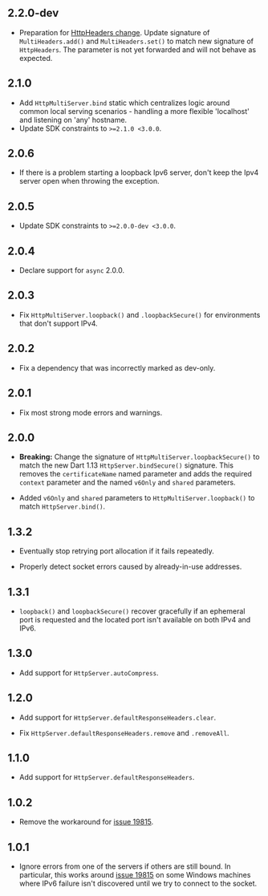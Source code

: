## 2.2.0-dev

- Preparation for [HttpHeaders change]. Update signature of `MultiHeaders.add()`
  and `MultiHeaders.set()` to match new signature of `HttpHeaders`. The
  parameter is not yet forwarded and will not behave as expected.

  [HttpHeaders change]: https://github.com/dart-lang/sdk/issues/39657

## 2.1.0

- Add `HttpMultiServer.bind` static which centralizes logic around common local
  serving scenarios - handling a more flexible 'localhost' and listening on
  'any' hostname.
- Update SDK constraints to `>=2.1.0 <3.0.0`.


## 2.0.6

* If there is a problem starting a loopback Ipv6 server, don't keep the Ipv4
  server open when throwing the exception.

## 2.0.5

* Update SDK constraints to `>=2.0.0-dev <3.0.0`.

## 2.0.4

* Declare support for `async` 2.0.0.

## 2.0.3

* Fix `HttpMultiServer.loopback()` and `.loopbackSecure()` for environments that
  don't support IPv4.

## 2.0.2

* Fix a dependency that was incorrectly marked as dev-only.

## 2.0.1

* Fix most strong mode errors and warnings.

## 2.0.0

* **Breaking:** Change the signature of `HttpMultiServer.loopbackSecure()` to
  match the new Dart 1.13 `HttpServer.bindSecure()` signature. This removes the
  `certificateName` named parameter and adds the required `context` parameter
  and the named `v6Only` and `shared` parameters.

* Added `v6Only` and `shared` parameters to `HttpMultiServer.loopback()` to
  match `HttpServer.bind()`.

## 1.3.2

* Eventually stop retrying port allocation if it fails repeatedly.

* Properly detect socket errors caused by already-in-use addresses.

## 1.3.1

* `loopback()` and `loopbackSecure()` recover gracefully if an ephemeral port is
  requested and the located port isn't available on both IPv4 and IPv6.

## 1.3.0

* Add support for `HttpServer.autoCompress`.

## 1.2.0

* Add support for `HttpServer.defaultResponseHeaders.clear`.

* Fix `HttpServer.defaultResponseHeaders.remove` and `.removeAll`.

## 1.1.0

* Add support for `HttpServer.defaultResponseHeaders`.

## 1.0.2

* Remove the workaround for [issue 19815][].

## 1.0.1

* Ignore errors from one of the servers if others are still bound. In
  particular, this works around [issue 19815][] on some Windows machines where
  IPv6 failure isn't discovered until we try to connect to the socket.

[issue 19815]: http://code.google.com/p/dart/issues/detail?id=19815
